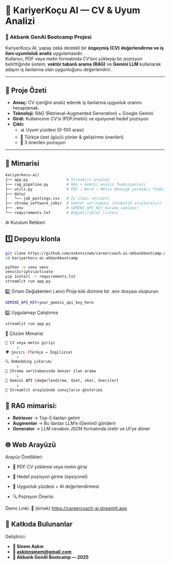 # 💼 KariyerKoçu AI — CV & Uyum Analizi  
### 🚀 Akbank GenAI Bootcamp Projesi  

KariyerKoçu AI, yapay zekâ destekli bir **özgeçmiş (CV) değerlendirme ve iş ilanı uyumluluk analiz** uygulamasıdır.  
Kullanıcı, PDF veya metin formatında CV’sini yükleyip bir pozisyon belirttiğinde sistem, **vektör tabanlı arama (RAG)** ve **Gemini LLM** kullanarak adayın iş ilanlarına olan uygunluğunu değerlendirir.

---

## 🧠 Proje Özeti  

- **Amaç:** CV içeriğini analiz ederek iş ilanlarına uygunluk oranını hesaplamak.  
- **Teknoloji:** RAG (Retrieval-Augmented Generation) + Google Gemini  
- **Girdi:** Kullanıcının CV’si (PDF/metin) ve opsiyonel hedef pozisyon  
- **Çıktı:**  
  - 📊 Uyum yüzdesi (0–100 arası)  
  - 💬 Türkçe özet (güçlü yönler & geliştirme önerileri)  
  - 💼 3 önerilen pozisyon  

---

## 🧩 Mimarisi  

```bash
kariyerkocu-ai/
├── app.py                 # Streamlit arayüzü
├── rag_pipeline.py        # RAG + Gemini analiz fonksiyonları
├── utils.py               # PDF → Word → Metin dönüşüm yardımcı fonksiyonları
├── data/
│   └── job_postings.csv   # İş ilanı veriseti
├── chroma_software_jobs/  # Vektör veritabanı (otomatik oluşturulur)
├── .env                   # GEMINI_API_KEY burada saklanır
└── requirements.txt       # Bağımlılıklar listesi
```

⚙️ Kurulum Rehberi
## 1️⃣ Depoyu klonla

```bash
git clone https://github.com/asknnsinem/careercoach-ai-akbankbootcamp.git
cd kariyerkocu-ai-akbankbootcamp
```

```bash
python -m venv venv
venv\Scripts\activate
pip install -r requirements.txt
streamlit run app.py
```

2️⃣ Ortam Değişkenleri (.env)
Proje kök dizinine bir .env dosyası oluşturun:
```bash
GEMINI_API_KEY=your_gemini_api_key_here
```

3️⃣ Uygulamayı Çalıştırma
```bash
streamlit run app.py
```

🧩 Çözüm Mimarisi
```bash
📄 CV veya metin girişi
     ↓
🌍 Çeviri (Türkçe → İngilizce)
     ↓
🔍 Embedding çıkarımı
     ↓
🧠 Chroma veritabanında benzer ilan arama
     ↓
🤖 Gemini API (değerlendirme, özet, skor, öneriler)
     ↓
💬 Streamlit arayüzünde sonuçların gösterimi

```
## 🧠 RAG mimarisi:
- **Retriever** → Top-5 ilanları getirir
- **Augmenter** → Bu ilanları LLM’e (Gemini) gönderir
- **Generator** → LLM cevabını JSON formatında üretir ve UI’ye döner

## 🌐 Web Arayüzü

Arayüz Özellikleri:

- 📎 PDF CV yükleme veya metin girişi

- 🎯 Hedef pozisyon girme (opsiyonel)

- 🧮 Uygunluk yüzdesi + AI değerlendirmesi

- 🔍 Pozisyon Önerisi

Demo Linki:
🔗 (örnek) https://careercoach-ai.streamlit.app


## 🏁 Katkıda Bulunanlar

Geliştirici:
- **👤 Sinem Aşkın**
- **📧 askinnsinem@gmail.com**
- **🏫 Akbank GenAI Bootcamp — 2025**

